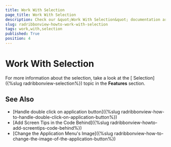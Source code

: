 ```yaml
---
title: Work With Selection
page_title: Work With Selection
description: Check our &quot;Work With Selection&quot; documentation article for the RadRibbonView WPF control.
slug: radribbonview-howto-work-with-selection
tags: work,with,selection
published: True
position: 4
---
```


# Work With Selection

For more information about the selection, take a look at the [ Selection]({%slug radribbonview-selection%}) topic in the __Features__ section.

## See Also
 * [Handle double click on application button]({%slug radribbonview-how-to-handle-double-click-on-application-button%})
 * [Add Screen Tips in the Code Behind]({%slug radribbonview-howto-add-screentips-code-behind%})
 * [Change the Application Menu's Image]({%slug radribbonview-how-to-change-the-image-of-the-application-button%})